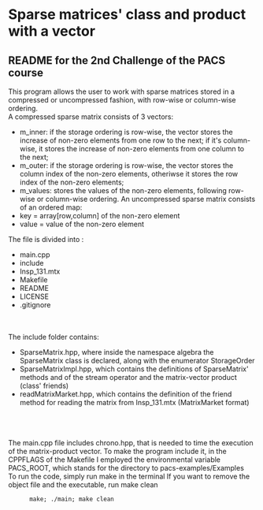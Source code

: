 # Sparse matrices' class and product with a vector

##  README for the 2nd Challenge of the PACS course

This program allows the user to work with sparse matrices stored in a compressed or uncompressed fashion, with row-wise or column-wise ordering.
<br/>
A compressed sparse matrix consists of 3 vectors:
- m_inner: if the storage ordering is row-wise, the vector stores the increase of non-zero elements from one row to the next; if it's column-wise, it stores the increase of non-zero elements from one column to the next;
- m_outer: if the storage ordering is row-wise, the vector stores the column index of the non-zero elements, otheriwse it stores the row index of the non-zero elements; 
- m_values: stores the values of the non-zero elements, following row-wise or column-wise ordering.
An uncompressed sparse matrix consists of an ordered map:
- key = array[row,column] of the non-zero element
- value = value of the non-zero element


The file is divided into :
- main.cpp 
- include
- Insp_131.mtx
- Makefile
- README
- LICENSE
- .gitignore  

<br/><br/>
The include folder contains:
- SparseMatrix.hpp, where inside the namespace algebra the SparseMatrix class is declared, along with the enumerator StorageOrder
- SparseMatrixImpl.hpp, which contains the definitions of SparseMatrix' methods and of the stream operator and the matrix-vector product (class' friends)
- readMatrixMarket.hpp, which contains the definition of the friend method for reading the matrix from Insp_131.mtx (MatrixMarket format)

<br/><br/><br/>
The main.cpp file includes chrono.hpp, that is needed to time the execution of the matrix-product vector.
To make the program include it, in the CPPFLAGS  of the Makefile I employed the environmental variable PACS_ROOT, which stands for the directory to pacs-examples/Examples
<br/>
To run the code, simply run make in the terminal
If you want to remove the object file and the executable, run make clean

          make; ./main; make clean

